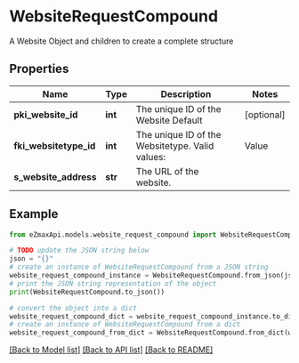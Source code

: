 # WebsiteRequestCompound

A Website Object and children to create a complete structure

## Properties

Name | Type | Description | Notes
------------ | ------------- | ------------- | -------------
**pki_website_id** | **int** | The unique ID of the Website Default | [optional] 
**fki_websitetype_id** | **int** | The unique ID of the Websitetype.  Valid values:  |Value|Description| |-|-| |1|Website| |2|Twitter| |3|Facebook| |4|Survey| | 
**s_website_address** | **str** | The URL of the website. | 

## Example

```python
from eZmaxApi.models.website_request_compound import WebsiteRequestCompound

# TODO update the JSON string below
json = "{}"
# create an instance of WebsiteRequestCompound from a JSON string
website_request_compound_instance = WebsiteRequestCompound.from_json(json)
# print the JSON string representation of the object
print(WebsiteRequestCompound.to_json())

# convert the object into a dict
website_request_compound_dict = website_request_compound_instance.to_dict()
# create an instance of WebsiteRequestCompound from a dict
website_request_compound_from_dict = WebsiteRequestCompound.from_dict(website_request_compound_dict)
```
[[Back to Model list]](../README.md#documentation-for-models) [[Back to API list]](../README.md#documentation-for-api-endpoints) [[Back to README]](../README.md)



